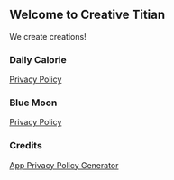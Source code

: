 ## Welcome to Creative Titian

We create creations!

### Daily Calorie

[Privacy Policy](creativetitian.github.io/bluemoonprivacypolicy.html)

### Blue Moon

[Privacy Policy](creativetitian.github.io/BlueMoon/dailycalorieprivacypolicy.html)

### Credits

[App Privacy Policy Generator](https://app-privacy-policy-generator.firebaseapp.com/#)
